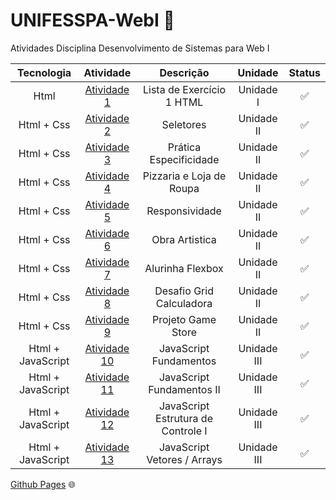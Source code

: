 # UNIFESSPA-WebI 📝
Atividades Disciplina Desenvolvimento de Sistemas para Web I

| Tecnologia | Atividade | Descrição | Unidade | Status |
|:--------:|:-----------------------:|:-----:|:------:| :-----: |
| Html | [Atividade 1](https://github.com/machadogustavo/UNIFESSPA-WebI/tree/main/Atividade%2001)| Lista de Exercício 1 HTML | Unidade I | ✅ |
| Html + Css | [Atividade 2](https://github.com/machadogustavo/UNIFESSPA-WebI/tree/main/Atividade%2002) | Seletores | Unidade II | ✅ |
| Html + Css | [Atividade 3](https://github.com/machadogustavo/UNIFESSPA-WebI/tree/main/Atividade%2003) | Prática Especificidade | Unidade II | ✅ |
| Html + Css | [Atividade 4](https://github.com/machadogustavo/UNIFESSPA-WebI/tree/main/Atividade%2004) | Pizzaria e Loja de Roupa | Unidade II | ✅ |
| Html + Css | [Atividade 5](https://github.com/machadogustavo/UNIFESSPA-WebI/tree/main/Atividade05Responsividade) | Responsividade | Unidade II | ✅ |
| Html + Css | [Atividade 6](https://github.com/machadogustavo/UNIFESSPA-WebI/tree/main/Atividade06) | Obra Artistica | Unidade II | ✅ |
| Html + Css | [Atividade 7](https://github.com/machadogustavo/UNIFESSPA-WebI/tree/main/Atividade07/posicione-elementos-com-flexbox-809f39a39e473c574e3c6d9d9929626f8d1352fa) | Alurinha Flexbox | Unidade II | ✅ |
| Html + Css | [Atividade 8](https://github.com/machadogustavo/UNIFESSPA-WebI/tree/main/Atividade08-Desafio-Grid) | Desafio Grid Calculadora | Unidade II | ✅ |
| Html + Css | [Atividade 9](https://github.com/machadogustavo/UNIFESSPA-WebI/tree/main/Atividade09%20Game%20Store) | Projeto Game Store | Unidade II | ✅ |
| Html + JavaScript | [Atividade 10](https://github.com/machadogustavo/UNIFESSPA-WebI/tree/main/Atividade10%20JavaScript) | JavaScript Fundamentos | Unidade III | ✅ |
| Html + JavaScript | [Atividade 11](https://github.com/machadogustavo/UNIFESSPA-WebI/tree/main/Atividade11%20JavaScript) | JavaScript Fundamentos II | Unidade III | ✅ |
| Html + JavaScript | [Atividade 12](https://github.com/machadogustavo/UNIFESSPA-WebI/tree/main/Atividade12%20JavaScript) | JavaScript Estrutura de Controle I | Unidade III | ✅ |
| Html + JavaScript | [Atividade 13](https://github.com/machadogustavo/UNIFESSPA-WebI/tree/main/Atividade13%20JavaScript) | JavaScript Vetores / Arrays | Unidade III | ✅ |




[Github Pages](https://machadogustavo.github.io/UNIFESSPA-WebI/) 🌐

